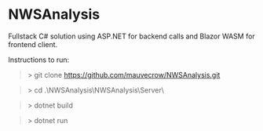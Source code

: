 # NWSAnalysis

Fullstack C# solution using ASP.NET for backend calls and Blazor WASM for frontend client.

Instructions to run:
> \> git clone https://github.com/mauvecrow/NWSAnalysis.git

> \> cd .\NWSAnalysis\NWSAnalysis\Server\

> \> dotnet build

> \> dotnet run 
